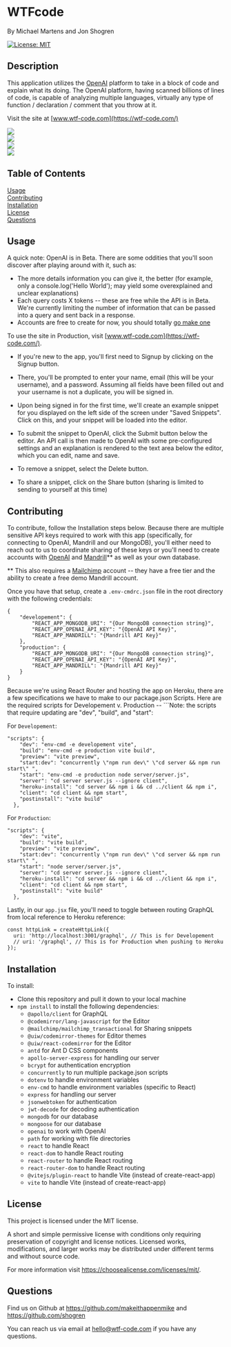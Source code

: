 # WTFcode
<p />By Michael Martens and Jon Shogren

[![License: MIT](https://img.shields.io/badge/License-MIT-yellow.svg)](https://opensource.org/licenses/MIT)


## Description
This application utilizes the [OpenAI](https://openai.com/) platform to take in a block of code and explain what its doing. The OpenAI platform, having scanned billions of lines of code, is capable of analyzing multiple languages, virtually any type of function / declaration / comment that you throw at it.

Visit the site at [www.wtf-code.com](https://wtf-code.com/)

<img src="./client/src/assets/wtf-login-page.png" />
<br>
<img src="./client/src/assets/wtf-explanation.png" />
<br>
<img src="./client/src/assets/wtf-share.png" />
<br>
<img src="./client/src/assets/wtf-contact.png" />
<br>

## Table of Contents
[Usage](#usage)<br />[Contributing](#contributing)<br />[Installation](#installation)<br />[License](#license)<br />[Questions](#questions)

## Usage

A quick note: OpenAI is in Beta. There are some oddities that you'll soon discover after playing around with it, such as:

* The more details information you can give it, the better (for example, only a console.log('Hello World'); may yield some overexplained and unclear explanations)
* Each query costs X tokens -- these are free while the API is in Beta. We're currently limiting the number of information that can be passed into a query and sent back in a response.
* Accounts are free to create for now, you should totally [go make one](https://openai.com/)


To use the site in Production, visit [www.wtf-code.com](https://wtf-code.com/).

* If you're new to the app, you'll first need to Signup by clicking on the Signup button.

* There, you'll be prompted to enter your name, email (this will be your username), and a password. Assuming all fields have been filled out and your username is not a duplicate, you will be signed in.

* Upon being signed in for the first time, we'll create an example snippet for you displayed on the left side of the screen under "Saved Snippets". Click on this, and your snippet will be loaded into the editor.

* To submit the snippet to OpenAI, click the Submit button below the editor. An API call is then made to OpenAI with some pre-configured settings and an explanation is rendered to the text area below the editor, which you can edit, name and save.
* To remove a snippet, select the Delete button.
* To share a snippet, click on the Share button (sharing is limited to sending to yourself at this time)

## Contributing
To contribute, follow the Installation steps below. Because there are multiple sensitive API keys required to work with this app (specifically, for connecting to OpenAI, Mandrill and our MongoDB), you'll either need to reach out to us to coordinate sharing of these keys or you'll need to create accounts with [OpenAI](https://openai.com/) and [Mandrill](https://www.mandrillapp.com)** as well as your own database.

** This also requires a [Mailchimp](https://www.mailchimp.com) account -- they have a free tier and the ability to create a free demo Mandrill account.

Once you have that setup, create a ```.env-cmdrc.json``` file in the root directory with the following credentials:

```
{
    "developement": {
        "REACT_APP_MONGODB_URI": "{Our MongoDB connection string}",
        "REACT_APP_OPENAI_API_KEY": "{OpenAI API Key}",
        "REACT_APP_MANDRILL": "{Mandrill API Key}"
    },
    "production": {
        "REACT_APP_MONGODB_URI": "{Our MongoDB connection string}",
        "REACT_APP_OPENAI_API_KEY": "{OpenAI API Key}",
        "REACT_APP_MANDRILL": "{Mandrill API Key}"
    }
}
```
Because we're using React Router and hosting the app on Heroku, there are a few specifications we have to make to our package.json Scripts. Here are the required scripts for Developement v. Production -- ```Note: the scripts that require updating are "dev", "build", and "start":

For ```Developement```:

```
"scripts": {
    "dev": "env-cmd -e developement vite",
    "build": "env-cmd -e production vite build",
    "preview": "vite preview",
    "start:dev": "concurrently \"npm run dev\" \"cd server && npm run start\" ",
    "start": "env-cmd -e production node server/server.js",
    "server": "cd server server.js --ignore client",
    "heroku-install": "cd server && npm i && cd ../client && npm i",
    "client": "cd client && npm start",
    "postinstall": "vite build"
  },
  ```

For ```Production```:

```
"scripts": {
    "dev": "vite",
    "build": "vite build",
    "preview": "vite preview",
    "start:dev": "concurrently \"npm run dev\" \"cd server && npm run start\" ",
    "start": "node server/server.js",
    "server": "cd server server.js --ignore client",
    "heroku-install": "cd server && npm i && cd ../client && npm i",
    "client": "cd client && npm start",
    "postinstall": "vite build"
  },
```

Lastly, in our ```app.jsx``` file, you'll need to toggle between routing GraphQL from local reference to Heroku reference:

```
const httpLink = createHttpLink({
  uri: 'http://localhost:3001/graphql', // This is for Developement
  // uri: '/graphql', // This is for Production when pushing to Heroku
});
```

## Installation
To install:

* Clone this repository and pull it down to your local machine
* ```npm install``` to install the following dependencies:
    *  ```@apollo/client``` for GraphQL
    *  ```@codemirror/lang-javascript``` for the Editor
    *  ```@mailchimp/mailchimp_transactional``` for Sharing snippets
    *  ```@uiw/codemirror-themes``` for Editor themes
    *  ```@uiw/react-codemirror``` for the Editor
    *  ```antd``` for Ant D CSS components
    *  ```apollo-server-express``` for handling our server
    *  ```bcrypt``` for authentication encryption
    *  ```concurrently``` to run multiple package.json scripts
    *  ```dotenv``` to handle environment variables
    *  ```env-cmd``` to handle environment variables (specific to React)
    *  ```express``` for handling our server
    *  ```jsonwebtoken``` for authentication
    *  ```jwt-decode``` for decoding authentication
    *  ```mongodb``` for our database
    *  ```mongoose``` for our database
    *  ```openai``` to work with OpenAI
    *  ```path``` for working with file directories
    *  ```react``` to handle React
    *  ```react-dom``` to handle React routing
    *  ```react-router``` to handle React routing
    *  ```react-router-dom``` to handle React routing
    *  ```@vitejs/plugin-react``` to handle Vite (instead of create-react-app)
    *  ```vite``` to handle Vite (instead of create-react-app)

## License
This project is licensed under the MIT license.

A short and simple permissive license with conditions only requiring preservation of copyright and license notices. Licensed works, modifications, and larger works may be distributed under different terms and without source code.<p />For more information visit https://choosealicense.com/licenses/mit/.

## Questions
Find us on Github at https://github.com/makeithappenmike and https://github.com/shogren<p/>You can reach us via email at hello@wtf-code.com if you have any questions.